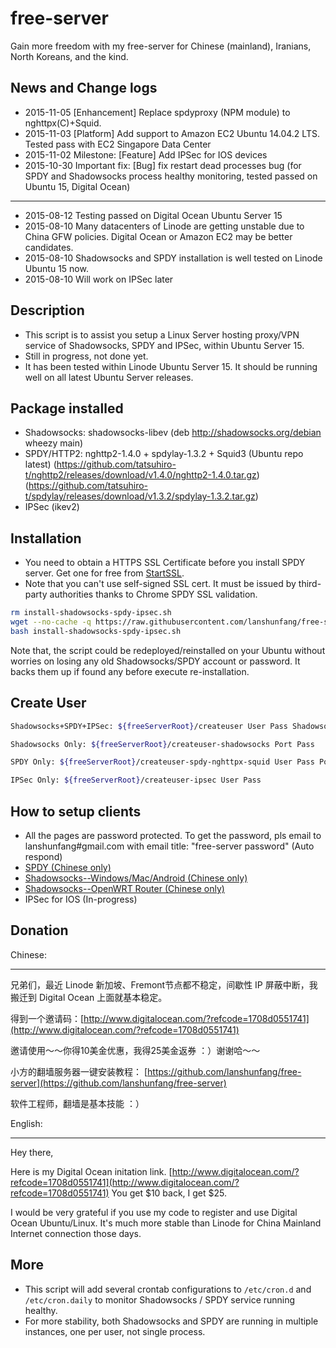 # free-server

Gain more freedom with my free-server for Chinese (mainland), Iranians, North Koreans, and the kind.

## News and Change logs
* 2015-11-05 [Enhancement] Replace spdyproxy (NPM module) to nghttpx(C)+Squid.
* 2015-11-03 [Platform] Add support to Amazon EC2 Ubuntu 14.04.2 LTS. Tested pass with EC2 Singapore Data Center 
* 2015-11-02 Milestone: [Feature] Add IPSec for IOS devices
* 2015-10-30 Important fix: [Bug] fix restart dead processes bug 
  (for SPDY and Shadowsocks process healthy monitoring, tested passed on Ubuntu 15, Digital Ocean)

-------

* 2015-08-12 Testing passed on Digital Ocean Ubuntu Server 15
* 2015-08-10 Many datacenters of Linode are getting unstable due to China GFW policies. Digital Ocean or Amazon EC2 may be better candidates.
* 2015-08-10 Shadowsocks and SPDY installation is well tested on Linode Ubuntu 15 now.
* 2015-08-10 Will work on IPSec later

## Description

* This script is to assist you setup a Linux Server hosting proxy/VPN service of Shadowsocks, SPDY and IPSec, within Ubuntu Server 15.
* Still in progress, not done yet.
* It has been tested within Linode Ubuntu Server 15. It should be running well on all latest Ubuntu Server releases.

## Package installed
* Shadowsocks: shadowsocks-libev 
(deb http://shadowsocks.org/debian wheezy main)
* SPDY/HTTP2: nghttp2-1.4.0 + spdylay-1.3.2 + Squid3 (Ubuntu repo latest)
(https://github.com/tatsuhiro-t/nghttp2/releases/download/v1.4.0/nghttp2-1.4.0.tar.gz)
(https://github.com/tatsuhiro-t/spdylay/releases/download/v1.3.2/spdylay-1.3.2.tar.gz)
* IPSec (ikev2)  

## Installation

* You need to obtain a HTTPS SSL Certificate before you install SPDY server. Get one for free from [StartSSL](https://www.startssl.com/?app=12).
* Note that you can't use self-signed SSL cert. It must be issued by third-party authorities thanks to Chrome SPDY SSL validation.

```bash
rm install-shadowsocks-spdy-ipsec.sh
wget --no-cache -q https://raw.githubusercontent.com/lanshunfang/free-server/master/install-shadowsocks-spdy-ipsec.sh
bash install-shadowsocks-spdy-ipsec.sh
```

Note that, the script could be redeployed/reinstalled on your Ubuntu without worries on losing any old Shadowsocks/SPDY account or password.
It backs them up if found any before execute re-installation.

## Create User

```bash
Shadowsocks+SPDY+IPSec: ${freeServerRoot}/createuser User Pass ShadowsocksPort SPDYPort

Shadowsocks Only: ${freeServerRoot}/createuser-shadowsocks Port Pass 

SPDY Only: ${freeServerRoot}/createuser-spdy-nghttpx-squid User Pass Port 

IPSec Only: ${freeServerRoot}/createuser-ipsec User Pass
```

## How to setup clients

* All the pages are password protected. To get the password, pls email to lanshunfang#gmail.com with email title: "free-server password" (Auto respond)
* [SPDY (Chinese only)](http://www.xiaofang.me/2014/12/20/windowsmaclinux-%E4%BD%BF%E7%94%A8%E5%AE%88%E6%9C%9B%E6%97%A0%E5%A2%99%E8%AE%A1%E5%88%92%E7%9A%84-spdy-%E9%AB%98%E9%80%9F%E7%BF%BB%E5%A2%99%E8%AE%BE%E7%BD%AE/ "Chinese only")
* [Shadowsocks--Windows/Mac/Android (Chinese only)](http://www.xiaofang.me/2013/05/17/%E5%B0%8F%E6%96%B9%E6%97%A0%E5%A2%99%E8%AE%A1%E5%88%92%E5%9F%BA%E4%BA%8Eshadowsocks%E7%9A%84%E7%BF%BB%E5%A2%99%E5%AE%A2%E6%88%B7%E7%AB%AF%E8%AE%BE%E7%BD%AE/ "Chinese only")
* [Shadowsocks--OpenWRT Router (Chinese only)](http://www.xiaofang.me/2015/05/05/%E5%AE%88%E6%9C%9B%E6%97%A0%E5%A2%99%E8%AE%A1%E5%88%92%E5%AE%B6%E5%BA%AD%E4%BC%81%E4%B8%9Abeta1%E7%89%88-%E6%99%BA%E8%83%BD%E8%B7%AF%E7%94%B1%E5%99%A8%E6%9E%84%E5%BB%BA%E6%96%B9/ "Chinese only")
* IPSec for IOS (In-progress)

## Donation
Chinese:  

------

兄弟们，最近 Linode 新加坡、Fremont节点都不稳定，间歇性 IP 屏蔽中断，我搬迁到 Digital Ocean 上面就基本稳定。

得到一个邀请码：[http://www.digitalocean.com/?refcode=1708d0551741](http://www.digitalocean.com/?refcode=1708d0551741)
 
邀请使用～～你得10美金优惠，我得25美金返券 ：）谢谢哈～～

小方的翻墙服务器一键安装教程： [https://github.com/lanshunfang/free-server](https://github.com/lanshunfang/free-server)

软件工程师，翻墙是基本技能 ：）


English:  

------

Hey there,

Here is my Digital Ocean initation link. [http://www.digitalocean.com/?refcode=1708d0551741](http://www.digitalocean.com/?refcode=1708d0551741) You get $10 back, I get $25. 

I would be very grateful if you use my code to register and use Digital Ocean Ubuntu/Linux. It's much more stable than Linode for China Mainland Internet connection those days.

## More

* This script will add several crontab configurations to `/etc/cron.d` and `/etc/cron.daily` to monitor Shadowsocks / SPDY service running healthy.
* For more stability, both Shadowsocks and SPDY are running in multiple instances, one per user, not single process.